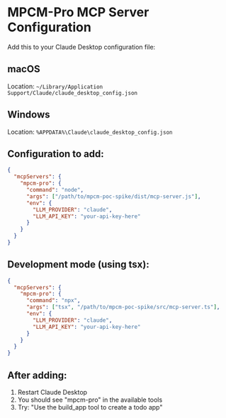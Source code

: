 # MPCM-Pro MCP Server Configuration

Add this to your Claude Desktop configuration file:

## macOS
Location: `~/Library/Application Support/Claude/claude_desktop_config.json`

## Windows  
Location: `%APPDATA%\Claude\claude_desktop_config.json`

## Configuration to add:

```json
{
  "mcpServers": {
    "mpcm-pro": {
      "command": "node",
      "args": ["/path/to/mpcm-poc-spike/dist/mcp-server.js"],
      "env": {
        "LLM_PROVIDER": "claude",
        "LLM_API_KEY": "your-api-key-here"
      }
    }
  }
}
```

## Development mode (using tsx):

```json
{
  "mcpServers": {
    "mpcm-pro": {
      "command": "npx",
      "args": ["tsx", "/path/to/mpcm-poc-spike/src/mcp-server.ts"],
      "env": {
        "LLM_PROVIDER": "claude",
        "LLM_API_KEY": "your-api-key-here"
      }
    }
  }
}
```

## After adding:
1. Restart Claude Desktop
2. You should see "mpcm-pro" in the available tools
3. Try: "Use the build_app tool to create a todo app"

